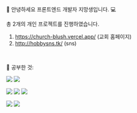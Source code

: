 🧑 안녕하세요 프론트엔드 개발자 지망생입니다. 💻
<br/>

총 2개의 개인 프로젝트를 진행하였습니다.
1. https://church-blush.vercel.app/ (교회 홈페이지)
2. http://hobbysns.tk/ (sns)
<br/>

💪 공부한 것:
<p>
  <img src="https://img.shields.io/badge/JavaScript-F7DF1E?style=flat-square&logo=JavaScript&logoColor=white"/><a/>
  <img src="https://img.shields.io/badge/Python-3776AB?style=flat-square&logo=Python&logoColor=white"/><a/>
</p>
<p>
  <img src="https://img.shields.io/badge/Node.js-339933?style=flat-square&logo=Node.js&logoColor=white"/><a/>
  <img src="https://img.shields.io/badge/Express-000000?style=flat-square&logo=Express&logoColor=white"/><a/>
  <img src="https://img.shields.io/badge/MYSQL-4479A1?style=flat-square&logo=MySQL&logoColor=white"/><a/>
</p>
<p>
  <img src="https://img.shields.io/badge/React-61DAFB?style=flat-square&logo=React&logoColor=white"/><a/>
  <img src="https://img.shields.io/badge/Next.js-000000?style=flat-square&logo=Next.js&logoColor=white"/><a/>
</p>

